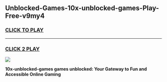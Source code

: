 
## Unblocked-Games-10x-unblocked-games-Play-Free-v9my4
<h3>
<a href="https://premium76.site?title=10x-unblocked-games&ref=18A">CLICK TO PLAY</a></h3>
<hr>

<h3>
<a href="https://premium76.site?title=10x-unblocked-games&ref=18A">CLICK 2 PLAY</a>
  
</h3>

<a href="https://premium76.site?title=10x-unblocked-games&ref=18A"><img src="https://clearcache.store/games.png"></a>


**10x-unblocked-games games unblocked: Your Gateway to Fun and Accessible Online Gaming**
